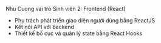 Nhu Cuong vai trò Sinh viên 2: Frontend (React)
- Phụ trách phát triển giao diện người dùng bằng ReactJS
- Kết nối API với backend
- Thiết kế bố cục và quản lý state bằng React Hooks
